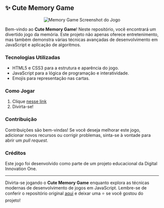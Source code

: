 ## ✨ Cute Memory Game

<p align="center">
<img src="https://raw.githubusercontent.com/kitsunecozy/memory-game/refs/heads/main/src/images/Memory_Game.png?token=GHSAT0AAAAAACZCLB43HTI2ZAAKD2BCKMGMZ2FHTMQ" alt="Memory Game Screenshot do Jogo">
</p>

Bem-vindo ao **Cute Memory Game**! Neste repositório, você encontrará um divertido jogo da memória. Este projeto não apenas oferece entretenimento, mas também demonstra várias técnicas avançadas de desenvolvimento em JavaScript e aplicação de algoritmos.

### Tecnologias Utilizadas

- HTML5 e CSS3 para a estrutura e aparência do jogo.
- JavaScript para a lógica de programação e interatividade.
- Emojis para representação nas cartas.

### Como Jogar

1. Clique [nesse link](https://kitsunecozy.github.io/cute-memory-game/)
2. Divirta-se!

### Contribuição

Contribuições são bem-vindas! Se você deseja melhorar este jogo, adicionar novos recursos ou corrigir problemas, sinta-se à vontade para abrir um _pull request_.

### Créditos

Este jogo foi desenvolvido como parte de um projeto educacional da Digital Innovation One.

---

Divirta-se jogando o **Cute Memory Game** enquanto explora as técnicas modernas de desenvolvimento de jogos em JavaScript. Lembre-se de conferir o repositório original [aqui](https://github.com/kitsunecozy/detona-ralph-game) e deixar uma ⭐️ se você gostou do projeto!
